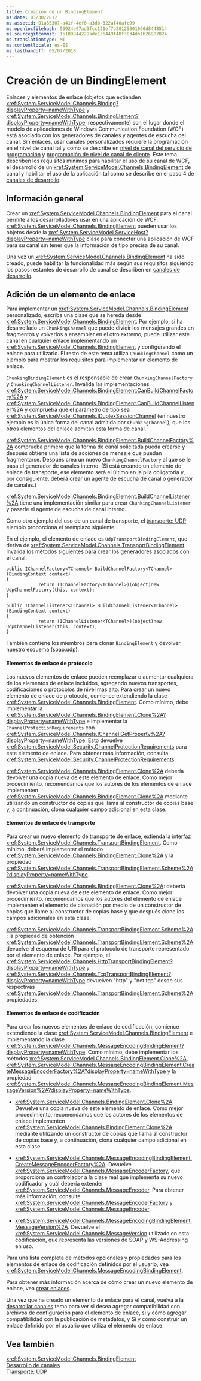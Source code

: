 ```yaml
---
title: Creación de un BindingElement
ms.date: 03/30/2017
ms.assetid: 01a35307-a41f-4ef6-a3db-322af40afc99
ms.openlocfilehash: 96924e97ad3fcc121ef7b28125301060d8448514
ms.sourcegitcommit: 15109844229ade1c6449f48f3834db1b26907824
ms.translationtype: MT
ms.contentlocale: es-ES
ms.lasthandoff: 05/07/2018
---
```

# <a name="creating-a-bindingelement"></a>Creación de un BindingElement
Enlaces y elementos de enlace (objetos que extienden <xref:System.ServiceModel.Channels.Binding?displayProperty=nameWithType> y <xref:System.ServiceModel.Channels.BindingElement?displayProperty=nameWithType>, respectivamente) son el lugar donde el modelo de aplicaciones de Windows Communication Foundation (WCF) está asociado con los generadores de canales y agentes de escucha del canal. Sin enlaces, usar canales personalizados requiere la programación en el nivel de canal tal y como se describe en [nivel de canal del servicio de programación](../../../../docs/framework/wcf/extending/service-channel-level-programming.md) y [programación de nivel de canal de cliente](../../../../docs/framework/wcf/extending/client-channel-level-programming.md). Este tema describen los requisitos mínimos para habilitar el uso de su canal de WCF, el desarrollo de un <xref:System.ServiceModel.Channels.BindingElement> de canal y habilitar el uso de la aplicación tal como se describe en el paso 4 de [canales de desarrollo](../../../../docs/framework/wcf/extending/developing-channels.md).  
  
## <a name="overview"></a>Información general  
 Crear un <xref:System.ServiceModel.Channels.BindingElement> para el canal permite a los desarrolladores usar en una aplicación de WCF. <xref:System.ServiceModel.Channels.BindingElement> pueden usar los objetos desde la <xref:System.ServiceModel.ServiceHost?displayProperty=nameWithType> clase para conectar una aplicación de WCF para su canal sin tener que la información de tipo precisa de su canal.  
  
 Una vez un <xref:System.ServiceModel.Channels.BindingElement> ha sido creado, puede habilitar la funcionalidad más según sus requisitos siguiendo los pasos restantes de desarrollo de canal se describen en [canales de desarrollo](../../../../docs/framework/wcf/extending/developing-channels.md).  
  
## <a name="adding-a-binding-element"></a>Adición de un elemento de enlace  
 Para implementar un <xref:System.ServiceModel.Channels.BindingElement> personalizado, escriba una clase que se hereda desde <xref:System.ServiceModel.Channels.BindingElement>. Por ejemplo, si ha desarrollado un `ChunkingChannel` que puede dividir los mensajes grandes en fragmentos y volverlos a ensamblar en el otro extremo, puede utilizar este canal en cualquier enlace implementando un <xref:System.ServiceModel.Channels.BindingElement> y configurando el enlace para utilizarlo. El resto de este tema utiliza `ChunkingChannel` como un ejemplo para mostrar los requisitos para implementar un elemento de enlace.  
  
 `ChunkingBindingElement` es el responsable de crear `ChunkingChannelFactory` y `ChunkingChannelListener`. Invalida las implementaciones <xref:System.ServiceModel.Channels.BindingElement.CanBuildChannelFactory%2A> y <xref:System.ServiceModel.Channels.BindingElement.CanBuildChannelListener%2A> y comprueba que el parámetro de tipo sea <xref:System.ServiceModel.Channels.IDuplexSessionChannel> (en nuestro ejemplo es la única forma del canal admitida por `ChunkingChannel`), que los otros elementos del enlace admitan esta forma de canal.  
  
 <xref:System.ServiceModel.Channels.BindingElement.BuildChannelFactory%2A> comprueba primero que la forma de canal solicitada pueda crearse y después obtiene una lista de acciones de mensaje que puedan fragmentarse. Después crea un nuevo `ChunkingChannelFactory` al que se le pasa el generador de canales interno. (Si está creando un elemento de enlace de transporte, ese elemento será el último en la pila obligatoria y, por consiguiente, deberá crear un agente de escucha de canal o generador de canales.)  
  
 <xref:System.ServiceModel.Channels.BindingElement.BuildChannelListener%2A> tiene una implementación similar para crear `ChunkingChannelListener` y pasarle el agente de escucha de canal interno.  
  
 Como otro ejemplo del uso de un canal de transporte, el [transporte: UDP](../../../../docs/framework/wcf/samples/transport-udp.md) ejemplo proporciona el reemplazo siguiente.  
  
 En el ejemplo, el elemento de enlace es `UdpTransportBindingElement`, que deriva de <xref:System.ServiceModel.Channels.TransportBindingElement>. Invalida los métodos siguientes para crear los generadores asociados con el canal.  
  
```  
public IChannelFactory<TChannel> BuildChannelFactory<TChannel>(BindingContext context)  
{  
            return (IChannelFactory<TChannel>)(object)new UdpChannelFactory(this, context);  
}  
  
public IChannelListener<TChannel> BuildChannelListener<TChannel>(BindingContext context)  
{  
            return (IChannelListener<TChannel>)(object)new UdpChannelListener(this, context);  
}  
```  
  
 También contiene los miembros para clonar `BindingElement` y devolver nuestro esquema (soap.udp).  
  
#### <a name="protocol-binding-elements"></a>Elementos de enlace de protocolo  
 Los nuevos elementos de enlace pueden reemplazar o aumentar cualquiera de los elementos de enlace incluidos, agregando nuevos transportes, codificaciones o protocolos de nivel más alto. Para crear un nuevo elemento de enlace de protocolo, comience extendiendo la clase <xref:System.ServiceModel.Channels.BindingElement>. Como mínimo, debe implementar la <xref:System.ServiceModel.Channels.BindingElement.Clone%2A?displayProperty=nameWithType> e implementar la `ChannelProtectionRequirements` con <xref:System.ServiceModel.Channels.IChannel.GetProperty%2A?displayProperty=nameWithType>. Esto devuelve <xref:System.ServiceModel.Security.ChannelProtectionRequirements> para este elemento de enlace.  Para obtener más información, consulta <xref:System.ServiceModel.Security.ChannelProtectionRequirements>.  
  
 <xref:System.ServiceModel.Channels.BindingElement.Clone%2A> debería devolver una copia nueva de este elemento de enlace. Como mejor procedimiento, recomendamos que los autores de los elementos de enlace implementen <xref:System.ServiceModel.Channels.BindingElement.Clone%2A> mediante utilizando un constructor de copias que llama al constructor de copias base y, a continuación, clona cualquier campo adicional en esta clase.  
  
#### <a name="transport-binding-elements"></a>Elementos de enlace de transporte  
 Para crear un nuevo elemento de transporte de enlace, extienda la interfaz <xref:System.ServiceModel.Channels.TransportBindingElement>. Como mínimo, deberá implementar el método <xref:System.ServiceModel.Channels.BindingElement.Clone%2A> y la propiedad <xref:System.ServiceModel.Channels.TransportBindingElement.Scheme%2A?displayProperty=nameWithType>.  
  
 <xref:System.ServiceModel.Channels.BindingElement.Clone%2A>: debería devolver una copia nueva de este elemento de enlace.  Como mejor procedimiento, recomendamos que los autores del elemento de enlace implementen el elemento de clonación por medio de un constructor de copias que llame al constructor de copias base y que después clone los campos adicionales en esta clase.  
  
 <xref:System.ServiceModel.Channels.TransportBindingElement.Scheme%2A>: la propiedad de obtención <xref:System.ServiceModel.Channels.TransportBindingElement.Scheme%2A> devuelve el esquema de URI para el protocolo de transporte representado por el elemento de enlace. Por ejemplo, el <xref:System.ServiceModel.Channels.HttpTransportBindingElement?displayProperty=nameWithType> y <xref:System.ServiceModel.Channels.TcpTransportBindingElement?displayProperty=nameWithType> devuelven "http" y "net.tcp" desde sus respectivas <xref:System.ServiceModel.Channels.TransportBindingElement.Scheme%2A> propiedades.  
  
#### <a name="encoding-binding-elements"></a>Elementos de enlace de codificación  
 Para crear los nuevos elementos de enlace de codificación, comience extendiendo la clase <xref:System.ServiceModel.Channels.BindingElement> e implementando la clase <xref:System.ServiceModel.Channels.MessageEncodingBindingElement?displayProperty=nameWithType>. Como mínimo, debe implementar los métodos <xref:System.ServiceModel.Channels.BindingElement.Clone%2A>, <xref:System.ServiceModel.Channels.MessageEncodingBindingElement.CreateMessageEncoderFactory%2A?displayProperty=nameWithType> y la propiedad <xref:System.ServiceModel.Channels.MessageEncodingBindingElement.MessageVersion%2A?displayProperty=nameWithType>.  
  
-   <xref:System.ServiceModel.Channels.BindingElement.Clone%2A>. Devuelve una copia nueva de este elemento de enlace. Como mejor procedimiento, recomendamos que los autores de los elementos de enlace implementen <xref:System.ServiceModel.Channels.BindingElement.Clone%2A> mediante utilizando un constructor de copias que llama al constructor de copias base y, a continuación, clona cualquier campo adicional en esta clase.  
  
-   <xref:System.ServiceModel.Channels.MessageEncodingBindingElement.CreateMessageEncoderFactory%2A>. Devuelve <xref:System.ServiceModel.Channels.MessageEncoderFactory>, que proporciona un controlador a la clase real que implementa su nuevo codificador y cuál debería extender <xref:System.ServiceModel.Channels.MessageEncoder>. Para obtener más información, consulte <xref:System.ServiceModel.Channels.MessageEncoderFactory> y <xref:System.ServiceModel.Channels.MessageEncoder>.  
  
-   <xref:System.ServiceModel.Channels.MessageEncodingBindingElement.MessageVersion%2A>. Devuelve el <xref:System.ServiceModel.Channels.MessageVersion> utilizado en esta codificación, que representa las versiones de SOAP y WS-Addressing en uso.  
  
 Para una lista completa de métodos opcionales y propiedades para los elementos de enlace de codificación definidos por el usuario, vea <xref:System.ServiceModel.Channels.MessageEncodingBindingElement>.  
  
 Para obtener más información acerca de cómo crear un nuevo elemento de enlace, vea [crear enlaces](../../../../docs/framework/wcf/extending/creating-user-defined-bindings.md).  
  
 Una vez que ha creado un elemento de enlace para el canal, vuelva a la [desarrollar canales](../../../../docs/framework/wcf/extending/developing-channels.md) tema para ver si desea agregar compatibilidad con archivos de configuración para el elemento de enlace, si y cómo agregar compatibilidad con la publicación de metadatos, y Si y cómo construir un enlace definido por el usuario que utiliza el elemento de enlace.  
  
## <a name="see-also"></a>Vea también  
 <xref:System.ServiceModel.Channels.BindingElement>  
 [Desarrollo de canales](../../../../docs/framework/wcf/extending/developing-channels.md)  
 [Transporte: UDP](../../../../docs/framework/wcf/samples/transport-udp.md)
